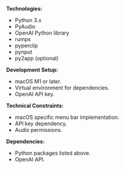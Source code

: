 
**Technologies:**

* Python 3.x
* PyAudio
* OpenAI Python library
* rumps
* pyperclip
* pynput
* py2app (optional)

**Development Setup:**

* macOS M1 or later.
* Virtual environment for dependencies.
* OpenAI API key.

**Technical Constraints:**

* macOS specific menu bar implementation.
* API key dependency.
* Audio permissions.

**Dependencies:**

* Python packages listed above.
* OpenAI API.